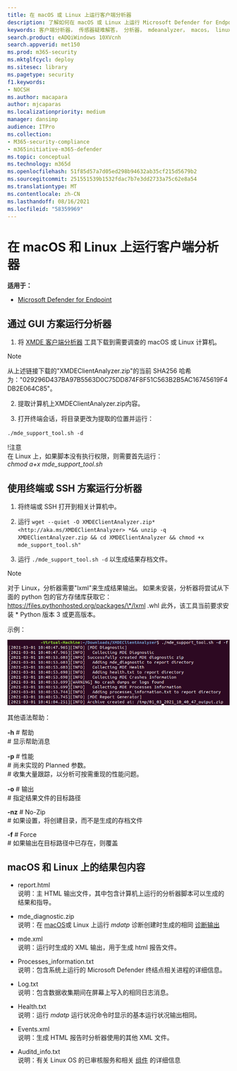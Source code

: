 ```yaml
---
title: 在 macOS 或 Linux 上运行客户端分析器
description: 了解如何在 macOS 或 Linux 上运行 Microsoft Defender for Endpoint Client Analyzer
keywords: 客户端分析器， 传感器疑难解答， 分析器， mdeanalyzer， macos， linux， mdeanalyzer
search.product: eADQiWindows 10XVcnh
search.appverid: met150
ms.prod: m365-security
ms.mktglfcycl: deploy
ms.sitesec: library
ms.pagetype: security
f1.keywords:
- NOCSH
ms.author: macapara
author: mjcaparas
ms.localizationpriority: medium
manager: dansimp
audience: ITPro
ms.collection:
- M365-security-compliance
- m365initiative-m365-defender
ms.topic: conceptual
ms.technology: m365d
ms.openlocfilehash: 51f85d57a7d05ed298b94632ab35cf215d5679b2
ms.sourcegitcommit: 251551539b1532fdac7b7e3dd2733a75c62e8a54
ms.translationtype: MT
ms.contentlocale: zh-CN
ms.lasthandoff: 08/16/2021
ms.locfileid: "58359969"
---
```

#  <a name="run-the-client-analyzer-on-macos-and-linux"></a>在 macOS 和 Linux 上运行客户端分析器

**适用于：**
- [Microsoft Defender for Endpoint](https://go.microsoft.com/fwlink/p/?linkid=2146631)


## <a name="running-the-analyzer-through-gui-scenario"></a>通过 GUI 方案运行分析器

1.  将 [XMDE 客户端分析器](https://aka.ms/XMDEClientAnalyzer) 工具下载到需要调查的 macOS 或 Linux 计算机。
> [!NOTE]  
> 从上述链接下载的"XMDEClientAnalyzer.zip"的当前 SHA256 哈希为："029296D437BA97B5563D0C75DD874F8F51C563B2B5AC16745619F4DB2E064C85"。

2.  提取计算机上XMDEClientAnalyzer.zip内容。

3.  打开终端会话，将目录更改为提取的位置并运行：

`./mde_support_tool.sh -d`

!注意  
在 Linux 上，如果脚本没有执行权限，则需要首先运行：  
*chmod a+x mde_support_tool.sh*

## <a name="running-the-analyzer-using-a-terminal-or-ssh-scenario"></a>使用终端或 SSH 方案运行分析器

1.  将终端或 SSH 打开到相关计算机中。

2.  运行 `wget --quiet -O XMDEClientAnalyzer.zip*
    <http://aka.ms/XMDEClientAnalyzer> *&& unzip -q XMDEClientAnalyzer.zip && cd
    XMDEClientAnalyzer && chmod +x mde_support_tool.sh"`

3.  运行 ` ./mde_support_tool.sh -d ` 以生成结果存档文件。

> [!NOTE]  
> 对于 Linux，分析器需要"lxml"来生成结果输出。 如果未安装，分析器将尝试从下面的 python 包的官方存储库获取它：  
https://files.pythonhosted.org/packages/\*/lxml .whl 此外，该工具当前要求安装 \* Python 版本 3 或更高版本。

示例：  


![命令行示例的图像](images/4ca188f6c457e335abe3c9ad3eddda26.png)

  
  
其他语法帮助：

**-h** \# 帮助  
\# 显示帮助消息

**-p** \# 性能  
\# 尚未实现的 Planned 参数。  
\# 收集大量跟踪，以分析可按需重现的性能问题。

**-o** \# 输出  
\# 指定结果文件的目标路径

**-nz** \# No-Zip  
\# 如果设置，将创建目录，而不是生成的存档文件

**-f** \# Force  
\# 如果输出在目标路径中已存在，则覆盖

## <a name="result-package-contents-on-macos-and-linux"></a>macOS 和 Linux 上的结果包内容

-   report.html <br> 说明：主 HTML 输出文件，其中包含计算机上运行的分析器脚本可以生成的结果和指导。

-   mde_diagnostic.zip <br> 说明：在 [macOS](/windows/security/threat-protection/microsoft-defender-atp/mac-resources#collecting-diagnostic-information)或 Linux 上运行 *mdatp* 诊断创建时生成的相同 [诊断输出](/windows/security/threat-protection/microsoft-defender-atp/linux-resources#collect-diagnostic-information)

-   mde.xml <br> 说明：运行时生成的 XML 输出，用于生成 html 报告文件。

-   Processes_information.txt <br> 说明：包含系统上运行的 Microsoft Defender 终结点相关进程的详细信息。

-   Log.txt <br> 说明：包含数据收集期间在屏幕上写入的相同日志消息。

-   Health.txt <br> 说明：运行 *mdatp* 运行状况命令时显示的基本运行状况输出相同。

-   Events.xml <br> 说明：生成 HTML 报告时分析器使用的其他 XML 文件。

-   Auditd_info.txt <br> 说明：有关 Linux OS 的已审核服务和相关 [组件](/windows/security/threat-protection/microsoft-defender-atp/linux-support-events) 的详细信息
